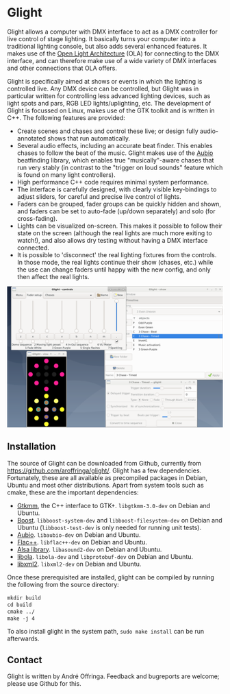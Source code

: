 # Glight
Glight allows a computer with DMX interface to act as a DMX controller for live control of stage lighting. It basically turns your computer into a traditional lighting console, but also adds several enhanced features. It makes use of the [Open Light Architecture](https://www.openlighting.org/ola/) (OLA) for connecting to the DMX interface, and can therefore make use of a wide variety of DMX interfaces and other connections that OLA offers.

Glight is specifically aimed at shows or events in which the lighting is controlled live. Any DMX device can be controlled, but Glight was in particular written for controlling less advanced lighting devices, such as light spots and pars, RGB LED lights/uplighting, etc. The development of Glight is focussed on Linux, makes use of the GTK toolkit and is written in C++. The following features are provided:

* Create scenes and chases and control these live; or design fully audio-annotated shows that run automatically.
* Several audio effects, including an accurate beat finder. This enables chases to follow the beat of the music. Glight makes use of the [Aubio](https://aubio.org/) beatfinding library, which enables true "musically"-aware chases that run very stably (in contrast to the "trigger on loud sounds" feature which is found on many light controllers).
* High performance C++ code requires minimal system performance.
* The interface is carefully designed, with clearly visible key-bindings to adjust sliders, for careful and precise live control of lights.
* Faders can be grouped, fader groups can be quickly hidden and shown, and faders can be set to auto-fade (up/down separately) and solo (for cross-fading).
* Lights can be visualized on-screen. This makes it possible to follow their state on the screen (although the real lights are much more exiting to watch!), and also allows dry testing without having a DMX interface connected.
* It is possible to 'disconnect' the real lighting fixtures from the controls. In those mode, the real lights continue their show (chases, etc.) while the use can change faders until happy with the new config, and only then affect the real lights.

<img src="https://raw.githubusercontent.com/aroffringa/glight/master/doc/Screenshot-2019-08-07-glight-0.8.1.png" alt="Screenshot" title="Screenshot of Glight in action" />

## Installation
The source of Glight can be downloaded from Github, currently from https://github.com/aroffringa/glight/. Glight has a few dependencies. Fortunately, these are all available as precompiled packages in Debian, Ubuntu and most other distributions. Apart from system tools such as cmake, these are the important dependencies:

- [Gtkmm](https://www.gtkmm.org/), the C++ interface to GTK+. `libgtkmm-3.0-dev` on Debian and Ubuntu.
- [Boost](https://www.boost.org/). `libboost-system-dev` and `libboost-filesystem-dev` on Debian and Ubuntu (`libboost-test-dev` is only needed for running unit tests).
- [Aubio](https://aubio.org/). `libaubio-dev` on Debian and Ubuntu.
- [Flac++](https://xiph.org/flac/). `libflac++-dev` on Debian and Ubuntu.
- [Alsa library](https://www.alsa-project.org/). `libasound2-dev` on Debian and Ubuntu.
- [libola](https://www.openlighting.org/ola/). `libola-dev` and `libprotobuf-dev` on Debian and Ubuntu.
- [libxml2](http://xmlsoft.org/). `libxml2-dev` on Debian and Ubuntu.

Once these prerequisited are installed, glight can be compiled by running the following from the source directory:

    mkdir build
    cd build
    cmake ../
    make -j 4

To also install glight in the system path, `sudo make install` can be run afterwards.

## Contact
Glight is written by André Offringa. Feedback and bugreports are welcome; please use Github for this.

